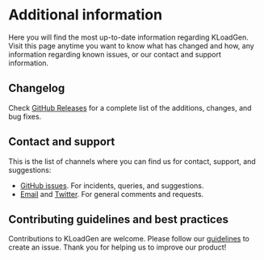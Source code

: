 # Additional information

Here you will find the most up-to-date information regarding KLoadGen. Visit this page anytime you want to know what has changed and how, any information regarding known issues, or our contact and support information.

## Changelog
<!--Are there plans to have a changelog.md doc automatically generated-->

Check [GitHub Releases](https://github.com/corunet/kloadgen/releases) for a complete list of the additions, changes, and bug fixes.

## Contact and support

This is the list of channels where you can find us for contact, support, and suggestions:
<!--Is there any other channel you would like to add?-->

- [GitHub issues](https://github.com/corunet/kloadgen/issues/new). For incidents, queries, and suggestions.
- [Email](info@corunet.com) and [Twitter](https://twitter.com/corunet). For general comments and requests.

## Contributing guidelines and best practices

Contributions to KLoadGen are welcome. Please follow our [guidelines](https://github.com/corunet/kloadgen/CONTRIBUTING.md) to create an issue. Thank you for helping us to improve our product!
